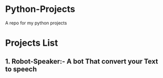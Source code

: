 # Python-Projects
A repo for my python projects

<h1>Projects List</h1>
<h2>1. Robot-Speaker:- A bot That convert your Text to speech</h2>
